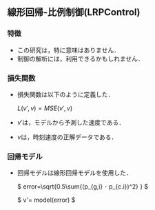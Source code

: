 ## **線形回帰-比例制御(LRPControl)**

### **特徴**
* この研究は，特に意味はありません．
* 制御の解析には，利用できるかもしれません．

### **損失関数**
* 損失関数は以下のように定義した．

    $L(v',v)=MSE(v',v)$

* $v'$は，モデルから予測した速度である．
* $v$は，時刻速度の正解データである．

### **回帰モデル**
* 回帰モデルは線形回帰モデルを使用した．

    $ error=\sqrt{0.5\sum{(p_{g,i} - p_{c.i})^2} } $

    $ v'= model(error) $